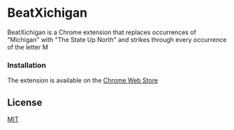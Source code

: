 # BeatXichigan
BeatXichigan is a Chrome extension that replaces occurrences of "Michigan" with "The State Up North" and strikes through every occurrence of the letter M

### Installation
The extension is available on the [Chrome Web Store](https://chrome.google.com/webstore/detail/beat-xichgan/loggefnnilboacceafpnpcekbacpfgkj)

License
----
[MIT](https://github.com/FerasDA/BeatXichigan/blob/master/LICENSE.txt)
